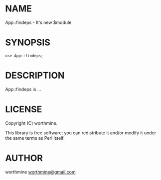 # NAME

App::findeps - It's new $module

# SYNOPSIS

    use App::findeps;

# DESCRIPTION

App::findeps is ...

# LICENSE

Copyright (C) worthmine.

This library is free software; you can redistribute it and/or modify
it under the same terms as Perl itself.

# AUTHOR

worthmine <worthmine@gmail.com>

